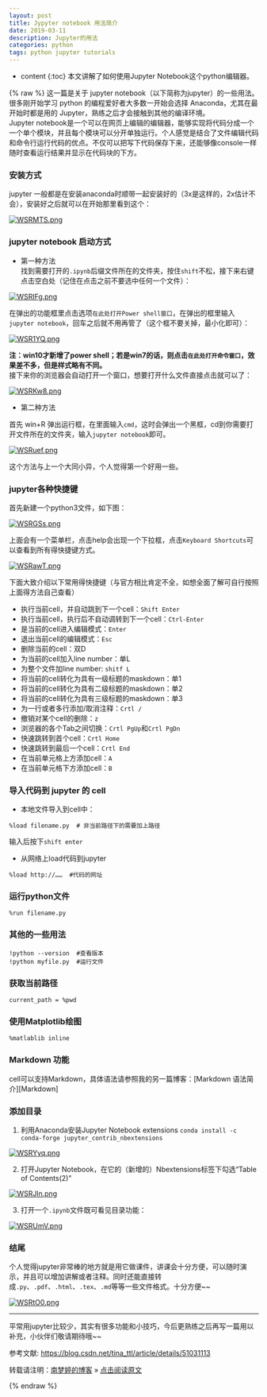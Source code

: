 ```yaml
---
layout: post
title: Jypyter notebook 用法简介
date: 2019-03-11
description: Jupyter的用法
categories: python
tags: python jupyter tutorials
---
```

* content
{:toc}
本文讲解了如何使用Jupyter Notebook这个python编辑器。  





{% raw %}
这一篇是关于 jupyter notebook（以下简称为jupyter）的一些用法。很多刚开始学习 python 的编程爱好者大多数一开始会选择 Anaconda，尤其在最开始时都是用的 Jupyter，熟练之后才会接触到其他的编译环境。  
Jupyter notebook是一个可以在网页上编辑的编辑器，能够实现将代码分成一个一个单个模块，并且每个模块可以分开单独运行。个人感觉是结合了文件编辑代码和命令行运行代码的优点。不仅可以把写下代码保存下来，还能够像console一样随时查看运行结果并显示在代码块的下方。  

### 安装方式  

jupyter 一般都是在安装anaconda时顺带一起安装好的（3x是这样的，2x估计不会），安装好之后就可以在开始那里看到这个：  

[//]: # (![jupyter查看][jupyter])   
[![WSRMTS.png](https://z3.ax1x.com/2021/07/10/WSRMTS.png)](https://imgtu.com/i/WSRMTS)  

### jupyter notebook 启动方式

* 第一种方法  
找到需要打开的`.ipynb`后缀文件所在的文件夹，按住`shift`不松，接下来右键点击空白处（记住在点击之前不要选中任何一个文件）：  

[//]: # (![open power shell][ph_2])   
[![WSRlFg.png](https://z3.ax1x.com/2021/07/10/WSRlFg.png)](https://imgtu.com/i/WSRlFg)  

在弹出的功能框里点击选项`在此处打开Power shell窗口`，在弹出的框里输入`jupyter notebook`，回车之后就不用再管了（这个框不要关掉，最小化即可）：  

[//]: # (![power shell][ph_3])  
[![WSR1YQ.png](https://z3.ax1x.com/2021/07/10/WSR1YQ.png)](https://imgtu.com/i/WSR1YQ)  

**注：win10才新增了power shell；若是win7的话，则点击`在此处打开命令窗口`，效果差不多，但是样式略有不同。**  
接下来你的浏览器会自动打开一个窗口，想要打开什么文件直接点击就可以了：  

[//]: # (![jupyter][ph_4])  
[![WSRKw8.png](https://z3.ax1x.com/2021/07/10/WSRKw8.png)](https://imgtu.com/i/WSRKw8)  

*  第二种方法  

首先 win+R 弹出运行框，在里面输入`cmd`，这时会弹出一个黑框，cd到你需要打开文件所在的文件夹，输入`jupyter notebook`即可。  

[//]: # (![cmd][ph_5])  
[![WSRuef.png](https://z3.ax1x.com/2021/07/10/WSRuef.png)](https://imgtu.com/i/WSRuef)  

这个方法与上一个大同小异，个人觉得第一个好用一些。


### jupyter各种快捷键

首先新建一个python3文件，如下图：  

[//]: # (![create new file][ph_6])
[![WSRGSs.png](https://z3.ax1x.com/2021/07/10/WSRGSs.png)](https://imgtu.com/i/WSRGSs)  

上面会有一个菜单栏，点击help会出现一个下拉框，点击`Keyboard Shortcuts`可以查看到所有得快捷键方式。  

[//]: # (![shortcuts][ph_9])
[![WSRawT.png](https://z3.ax1x.com/2021/07/10/WSRawT.png)](https://imgtu.com/i/WSRawT)  

下面大致介绍以下常用得快捷键（与官方相比肯定不全，如想全面了解可自行按照上面得方法自己查看）  
* 执行当前cell，并自动跳到下一个cell：`Shift Enter`  
* 执行当前cell，执行后不自动调转到下一个cell：`Ctrl-Enter`  
* 是当前的cell进入编辑模式：`Enter`  
* 退出当前cell的编辑模式：`Esc`  
* 删除当前的cell：双D  
* 为当前的cell加入line number：单L  
* 为整个文件加line number: `shitf L`  
* 将当前的cell转化为具有一级标题的maskdown：单1  
* 将当前的cell转化为具有二级标题的maskdown：单2  
* 将当前的cell转化为具有三级标题的maskdown：单3  
* 为一行或者多行添加/取消注释：`Crtl /`  
* 撤销对某个cell的删除：`z`  
* 浏览器的各个Tab之间切换：`Crtl PgUp`和`Crtl PgDn`   
* 快速跳转到首个cell：`Crtl Home`  
* 快速跳转到最后一个cell：`Crtl End`  
* 在当前单元格上方添加cell：`A`  
* 在当前单元格下方添加cell：`B`  

### 导入代码到 jupyter 的 cell  

* 本地文件导入到cell中：  
```
%load filename.py  # 非当前路径下的需要加上路径
```
输入后按下`shift enter`  

* 从网络上load代码到jupyter  
```
%load http://……  #代码的网址  
```

### 运行python文件  
```
%run filename.py  
```

### 其他的一些用法  
```
!python --version  #查看版本
!python myfile.py  #运行文件
```

### 获取当前路径  
```
current_path = %pwd
```

### 使用Matplotlib绘图  
```
%matlablib inline
```

### Markdown 功能  
cell可以支持Markdown，具体语法请参照我的另一篇博客：[Markdown 语法简介][Markdown]  

### 添加目录

1. 利用Anaconda安装Jupyter Notebook extensions `conda install -c conda-forge jupyter_contrib_nbextensions`

[//]: # (![add table of contents][ph_7])  
[![WSRYyq.png](https://z3.ax1x.com/2021/07/10/WSRYyq.png)](https://imgtu.com/i/WSRYyq)  

2. 打开Jupyter Notebook，在它的（新增的）Nbextensions标签下勾选“Table of Contents(2)” 

[//]: # (![add][ph_8])  
[![WSRJln.png](https://z3.ax1x.com/2021/07/10/WSRJln.png)](https://imgtu.com/i/WSRJln)  

3. 打开一个`.ipynb`文件既可看见目录功能：  

[//]: # (![show][ph_10])  
[![WSRUmV.png](https://z3.ax1x.com/2021/07/10/WSRUmV.png)](https://imgtu.com/i/WSRUmV)  

### 结尾  

个人觉得jupyter非常棒的地方就是用它做课件，讲课会十分方便，可以随时演示，并且可以增加讲解或者注释。同时还能直接转成`.py`、`.pdf`、`.html`、`.tex`、`.md`等等一些文件格式。十分方便~~

[//]: # (![inverse][ph_11])
[![WSRtO0.png](https://z3.ax1x.com/2021/07/10/WSRtO0.png)](https://imgtu.com/i/WSRtO0)  

------- 

平常用jupyter比较少，其实有很多功能和小技巧，今后更熟练之后再写一篇用以补充，小伙伴们敬请期待哦~~

参考文献: https://blog.csdn.net/tina_ttl/article/details/51031113


转载请注明：[南梦婷的博客](https://norah2.github.io) » [点击阅读原文](https://norah2.github.io/2019/03/Jupyter/) 


<!--以下是本文中用到的链接
[jupyter]: /images/posts/Jupyter/01.png
[ph_2]: /images/posts/Jupyter/02.png
[ph_3]: /images/posts/Jupyter/03.png
[ph_4]: /images/posts/Jupyter/04.png
[ph_5]: /images/posts/Jupyter/05.png
[ph_6]: /images/posts/Jupyter/06.png
[Markdown]: https://norah2.github.io/2019/03/Markdown/
[ph_7]: /images/posts/Jupyter/07.png
[ph_8]: /images/posts/Jupyter/08.png
[ph_9]: /images/posts/Jupyter/09.png
[ph_10]: /images/posts/Jupyter/10.png
[ph_11]: /images/posts/Jupyter/11.png

[![WSRMTS.png](https://z3.ax1x.com/2021/07/10/WSRMTS.png)](https://imgtu.com/i/WSRMTS)
[![WSRlFg.png](https://z3.ax1x.com/2021/07/10/WSRlFg.png)](https://imgtu.com/i/WSRlFg)
[![WSR1YQ.png](https://z3.ax1x.com/2021/07/10/WSR1YQ.png)](https://imgtu.com/i/WSR1YQ)
[![WSRKw8.png](https://z3.ax1x.com/2021/07/10/WSRKw8.png)](https://imgtu.com/i/WSRKw8)
[![WSRuef.png](https://z3.ax1x.com/2021/07/10/WSRuef.png)](https://imgtu.com/i/WSRuef)
[![WSRGSs.png](https://z3.ax1x.com/2021/07/10/WSRGSs.png)](https://imgtu.com/i/WSRGSs)
[![WSRYyq.png](https://z3.ax1x.com/2021/07/10/WSRYyq.png)](https://imgtu.com/i/WSRYyq)
[![WSRJln.png](https://z3.ax1x.com/2021/07/10/WSRJln.png)](https://imgtu.com/i/WSRJln)
[![WSRawT.png](https://z3.ax1x.com/2021/07/10/WSRawT.png)](https://imgtu.com/i/WSRawT)
[![WSRUmV.png](https://z3.ax1x.com/2021/07/10/WSRUmV.png)](https://imgtu.com/i/WSRUmV)
[![WSRtO0.png](https://z3.ax1x.com/2021/07/10/WSRtO0.png)](https://imgtu.com/i/WSRtO0)


-->
{% endraw %}